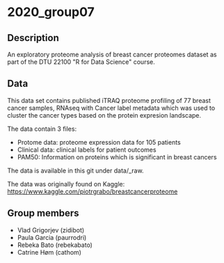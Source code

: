 2020\_group07
====================

Description
--------------------

An exploratory proteome analysis of breast cancer proteomes dataset as part of the DTU 22100 "R for Data Science" course.


Data
--------------------
This data set contains published iTRAQ proteome profiling of 77 breast cancer samples, RNAseq with Cancer label metadata which was used to cluster the cancer types based on the protein expresion landscape. 


The data contain 3 files: 
* Protome data: proteome expression data for 105 patients
* Clinical data: clinical labels for patient outcomes 
* PAM50: Information on proteins which is significant in breast cancers

The data is available in this git under data/\_raw. 

The data was originally found on Kaggle:
<https://www.kaggle.com/piotrgrabo/breastcancerproteome>


Group members
--------------------

* Vlad Grigorjev (zidibot)
* Paula Garcia (paurrodri)  
* Rebeka Bato (rebekabato)
* Catrine Høm (cathom)
